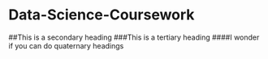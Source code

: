 # Data-Science-Coursework
##This is a secondary heading
###This is a tertiary heading
####I wonder if you can do quaternary headings
